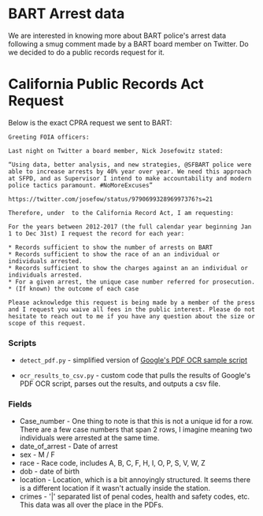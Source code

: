 # BART Arrest data

We are interested in knowing more about BART police's arrest data following a smug comment
made by a BART board member on Twitter. Do we decided to do a public records request for it.

# California Public Records Act Request

Below is the exact CPRA request we sent to BART:

```
Greeting FOIA officers:

Last night on Twitter a board member, Nick Josefowitz stated:

“Using data, better analysis, and new strategies, @SFBART police were able to increase arrests by 40% year over year. We need this approach at SFPD, and as Supervisor I intend to make accountability and modern police tactics paramount. #NoMoreExcuses”

https://twitter.com/josefow/status/979069932896997376?s=21

Therefore, under  to the California Record Act, I am requesting:

For the years between 2012-2017 (the full calendar year beginning Jan 1 to Dec 31st) I request the record for each year:

* Records sufficient to show the number of arrests on BART
* Records sufficient to show the race of an an individual or individuals arrested.
* Records sufficient to show the charges against an an individual or individuals arrested.
* For a given arrest, the unique case number referred for prosecution.
* (If known) the outcome of each case

Please acknowledge this request is being made by a member of the press and I request you waive all fees in the public interest. Please do not hesitate to reach out to me if you have any question about the size or scope of this request.
```

### Scripts

* `detect_pdf.py` - simplified version of [Google's PDF OCR sample script](https://github.com/GoogleCloudPlatform/python-docs-samples/blob/master/vision/cloud-client/detect/detect_pdf.py)

* `ocr_results_to_csv.py` - custom code that pulls the results of Google's PDF OCR script, parses out the results, and outputs a csv file.


### Fields

* Case_number - One thing to note is that this is not a unique id for a row. There are a few case numbers that span 2 rows, I imagine meaning two individuals were arrested at the same time.
* date_of_arrest - Date of arrest
* sex - M / F
* race - Race code, includes A, B, C, F, H, I, O, P, S, V, W, Z
* dob - date of birth
* location - Location, which is a bit annoyingly structured. It seems there is a different location if it wasn't actually inside the station.
* crimes - '|' separated list of penal codes, health and safety codes, etc. This data was all over the place in the PDFs.
